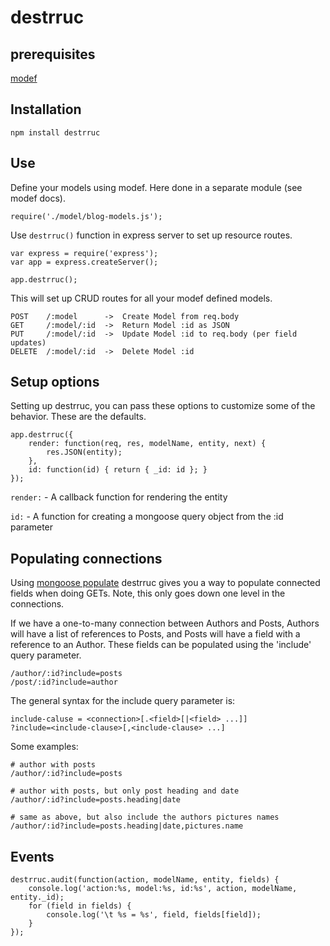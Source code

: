 # destrruc


## prerequisites
[modef](https://github.com/rouzwawi/modef)


## Installation
	npm install destrruc


## Use
Define your models using modef. Here done in a separate module (see modef docs).

	require('./model/blog-models.js');

Use `destrruc()` function in express server to set up resource routes.

	var express = require('express');
	var app = express.createServer();

	app.destrruc();

This will set up CRUD routes for all your modef defined models.

	POST    /:model      ->  Create Model from req.body
	GET     /:model/:id  ->  Return Model :id as JSON
	PUT     /:model/:id  ->  Update Model :id to req.body (per field updates)
	DELETE  /:model/:id  ->  Delete Model :id


## Setup options
Setting up destrruc, you can pass these options to customize some of the behavior.
These are the defaults.

	app.destrruc({
		render: function(req, res, modelName, entity, next) {
			res.JSON(entity);
		},
		id: function(id) { return { _id: id }; }
	});

`render:` - A callback function for rendering the entity

`id:` - A function for creating a mongoose query object from the :id parameter


## Populating connections
Using [mongoose populate](http://mongoosejs.com/docs/populate.html) destrruc gives
you a way to populate connected fields when doing GETs. Note, this only goes down one
level in the connections.

If we have a one-to-many connection between Authors and Posts, Authors will have a list
of references to Posts, and Posts will have a field with a reference to an Author.
These fields can be populated using the 'include' query parameter.

	/author/:id?include=posts
	/post/:id?include=author

The general syntax for the include query parameter is:

	include-caluse = <connection>[.<field>[|<field> ...]]
	?include=<include-clause>[,<include-clause> ...]

Some examples:

	# author with posts
	/author/:id?include=posts
	
	# author with posts, but only post heading and date
	/author/:id?include=posts.heading|date
	
	# same as above, but also include the authors pictures names
	/author/:id?include=posts.heading|date,pictures.name


## Events

	destrruc.audit(function(action, modelName, entity, fields) {
		console.log('action:%s, model:%s, id:%s', action, modelName, entity._id);
		for (field in fields) {
			console.log('\t %s = %s', field, fields[field]);
		}
	});

